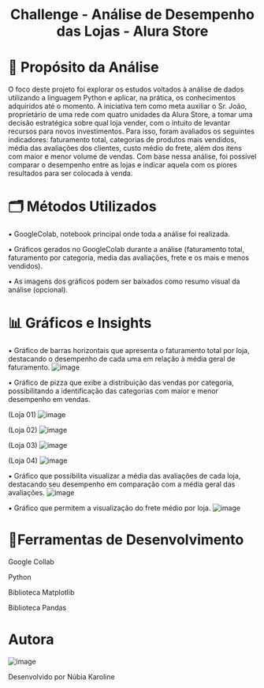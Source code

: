 <h1 align="center"> Challenge - Análise de Desempenho das Lojas - Alura Store </h1>

# 📍 Propósito da Análise
O foco deste projeto foi explorar os estudos voltados à análise de dados utilizando a linguagem Python e aplicar, na prática, os conhecimentos adquiridos até o momento.
A iniciativa tem como meta auxiliar o Sr. João, proprietário de uma rede com quatro unidades da Alura Store, a tomar uma decisão estratégica sobre qual loja vender, com o intuito de levantar recursos para novos investimentos.
Para isso, foram avaliados os seguintes indicadores: faturamento total, categorias de produtos mais vendidos, média das avaliações dos clientes, custo médio do frete, além dos itens com maior e menor volume de vendas.
Com base nessa análise, foi possível comparar o desempenho entre as lojas e indicar aquela com os piores resultados para ser colocada à venda.

# 🗂 Métodos Utilizados
▪ GoogleColab, notebook principal onde toda a análise foi realizada.

▪ Gráficos gerados no GoogleColab durante a análise (faturamento total, faturamento por categoria, media das avaliações, frete e os mais e menos vendidos).

▪ As imagens dos gráficos podem ser baixados como resumo visual da análise (opcional).

# 📊 Gráficos e Insights
▪ Gráfico de barras horizontais que apresenta o faturamento total por loja, destacando o desempenho de cada uma em relação à média geral de faturamento.
![image](https://github.com/user-attachments/assets/b825cc12-9647-4b17-ab2c-05eb984b73a8)

▪ Gráfico de pizza que exibe a distribuição das vendas por categoria, possibilitando a identificação das categorias com maior e menor desempenho em vendas.

(Loja 01)
![image](https://github.com/user-attachments/assets/42e1bbc0-8935-4507-b7bf-684c88cd1d6c)

(Loja 02)
![image](https://github.com/user-attachments/assets/cd53c74a-c46a-430e-9f04-48f920fa0c89)

(Loja 03)
![image](https://github.com/user-attachments/assets/0535f87c-f07a-4c42-a43c-c63ff21bf4fc)

(Loja 04)
![image](https://github.com/user-attachments/assets/6b393350-cd45-4614-b860-58ffc3492719)

▪ Gráfico que possibilita visualizar a média das avaliações de cada loja, destacando seu desempenho em comparação com a média geral das avaliações.
![image](https://github.com/user-attachments/assets/b2330336-08f2-4d7b-a6aa-d159057af80e)

▪ Gráfico que permitem a visualização do frete médio por loja.
![image](https://github.com/user-attachments/assets/2bf964b2-677e-4289-a3a3-3a80a3467e49)

# 🔨Ferramentas de Desenvolvimento
Google Collab

Python

Biblioteca Matplotlib

Biblioteca Pandas


# Autora
![image](https://github.com/user-attachments/assets/0016e7ba-9c6d-4d6a-b604-1b9ef4157b6d)

Desenvolvido por Núbia Karoline






